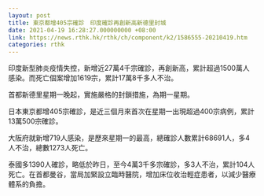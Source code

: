 ```yaml
---
layout: post
title: 東京都增405宗確診　印度確診再創新高新德里封城
date: 2021-04-19 16:28:27.000000000 +08:00
link: https://news.rthk.hk/rthk/ch/component/k2/1586555-20210419.htm
categories: rthk
---
```


印度新型肺炎疫情失控，新增近27萬4千宗確診，再創新高，累計超過1500萬人感染。而死亡個案增加1619宗，累計17萬8千多人不治。

首都新德里星期一晚起，實施嚴格的封鎖措施，為期一星期。

日本東京都增405宗確診，是近三個月來首次在星期一出現超過400宗病例，累計13萬500宗確診。 

大阪府就新增719人感染，是歷來星期一的最高，總確診人數累計68691人，多4人不治，總數1273人死亡。 

泰國多1390人確診，略低於昨日，至今4萬3千多宗確診，多3人不治，累計104人死亡。在首都曼谷，當局加緊設立臨時醫院，增加床位收治輕症患者，以減少醫療體系的負擔。
